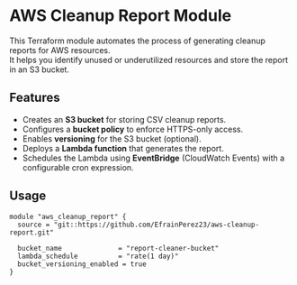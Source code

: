 # AWS Cleanup Report Module

This Terraform module automates the process of generating cleanup reports for AWS resources.  
It helps you identify unused or underutilized resources and store the report in an S3 bucket.  

## Features

- Creates an **S3 bucket** for storing CSV cleanup reports.
- Configures a **bucket policy** to enforce HTTPS-only access.
- Enables **versioning** for the S3 bucket (optional).
- Deploys a **Lambda function** that generates the report.
- Schedules the Lambda using **EventBridge** (CloudWatch Events) with a configurable cron expression.

## Usage

```hcl
module "aws_cleanup_report" {
  source = "git::https://github.com/EfrainPerez23/aws-cleanup-report.git"

  bucket_name              = "report-cleaner-bucket"
  lambda_schedule          = "rate(1 day)"
  bucket_versioning_enabled = true
}
